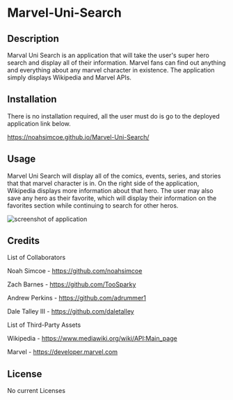 # Marvel-Uni-Search

## Description

Marval Uni Search is an application that will take the user's super hero search and display all of their information. Marvel fans can find out anything and everything about any marvel character in existence. The application simply displays Wikipedia and Marvel APIs.

## Installation

There is no installation required, all the user must do is go to the deployed application link below.

https://noahsimcoe.github.io/Marvel-Uni-Search/

## Usage

Marvel Uni Search will display all of the comics, events, series, and stories that that marvel character is in. On the right side of the application, Wikipedia displays more information about that hero. The user may also save any hero as their favorite, which will display their information on the favorites section while continuing to search for other heros.

![screenshot of application]()

## Credits

List of Collaborators

Noah Simcoe - https://github.com/noahsimcoe

Zach Barnes - https://github.com/TooSparky

Andrew Perkins - https://github.com/adrummer1

Dale Talley III - https://github.com/daletalley

List of Third-Party Assets

Wikipedia - https://www.mediawiki.org/wiki/API:Main_page

Marvel - https://developer.marvel.com

## License

No current Licenses
